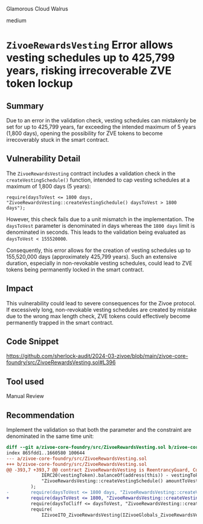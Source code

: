 Glamorous Cloud Walrus

medium

# `ZivoeRewardsVesting` Error allows vesting schedules up to 425,799 years, risking irrecoverable ZVE token lockup

## Summary

Due to an error in the validation check, vesting schedules can mistakenly be set for up to 425,799 years, far exceeding the intended maximum of 5 years (1,800 days), opening the possibility for ZVE tokens to become irrecoverably stuck in the smart contract.

## Vulnerability Detail

The `ZivoeRewardsVesting` contract includes a validation check in the `createVestingSchedule()` function, intended to cap vesting schedules at a maximum of 1,800 days (5 years):

```sol
require(daysToVest <= 1800 days, "ZivoeRewardsVesting::createVestingSchedule() daysToVest > 1800 days");
```

However, this check fails due to a unit mismatch in the implementation. The `daysToVest` parameter is denominated in days whereas the `1800 days` limit is denominated in seconds. This leads to the validation being evaluated as `daysToVest < 155520000`.

Consequently, this error allows for the creation of vesting schedules up to 155,520,000 days (approximately 425,799 years). Such an extensive duration, especially in non-revokable vesting schedules, could lead to ZVE tokens being permanently locked in the smart contract.

## Impact

This vulnerability could lead to severe consequences for the Zivoe protocol. If excessively long, non-revokable vesting schedules are created by mistake due to the wrong max length check, ZVE tokens could effectively become permanently trapped in the smart contract.

## Code Snippet

https://github.com/sherlock-audit/2024-03-zivoe/blob/main/zivoe-core-foundry/src/ZivoeRewardsVesting.sol#L396

## Tool used

Manual Review

## Recommendation

Implement the validation so that both the parameter and the constraint are denominated in the same time unit:

```diff
diff --git a/zivoe-core-foundry/src/ZivoeRewardsVesting.sol b/zivoe-core-foundry/src/ZivoeRewardsVesting.sol
index 865fdd1..1660580 100644
--- a/zivoe-core-foundry/src/ZivoeRewardsVesting.sol
+++ b/zivoe-core-foundry/src/ZivoeRewardsVesting.sol
@@ -393,7 +393,7 @@ contract ZivoeRewardsVesting is ReentrancyGuard, Context, ZivoeVotes {
             IERC20(vestingToken).balanceOf(address(this)) - vestingTokenAllocated >= amountToVest,
             "ZivoeRewardsVesting::createVestingSchedule() amountToVest > vestingToken.balanceOf(address(this)) - vestingTokenAllocated"
         );
-        require(daysToVest <= 1800 days, "ZivoeRewardsVesting::createVestingSchedule() daysToVest > 1800 days");
+        require(daysToVest <= 1800, "ZivoeRewardsVesting::createVestingSchedule() daysToVest > 1800 days");
         require(daysToCliff <= daysToVest, "ZivoeRewardsVesting::createVestingSchedule() daysToCliff > daysToVest");
         require(
             IZivoeITO_ZivoeRewardsVesting(IZivoeGlobals_ZivoeRewardsVesting(GBL).ITO()).seniorCredits(account) == 0 &&
```